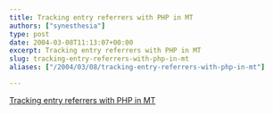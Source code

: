 ```yaml
---
title: Tracking entry referrers with PHP in MT
authors: ["synesthesia"]
type: post
date: 2004-03-08T11:13:07+00:00
excerpt: Tracking entry referrers with PHP in MT
slug: tracking-entry-referrers-with-php-in-mt 
aliases: ["/2004/03/08/tracking-entry-referrers-with-php-in-mt"]

---
```

[Tracking entry referrers with PHP in MT][1]

 [1]: https://blog.codefront.net/archives/2003/08/16/tracking_entry_referrers_with_php_in_mt.php